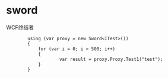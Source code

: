 sword
=====

WCF终结者


            using (var proxy = new Sword<ITest>())
            {
                for (var i = 0; i < 500; i++)
                {
                        var result = proxy.Proxy.Test1("test");
                }
            }
